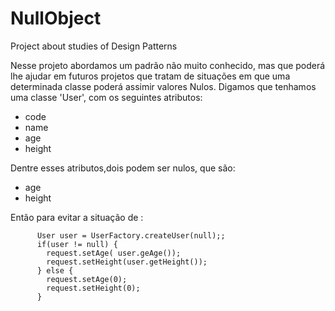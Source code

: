 # NullObject
Project about studies of Design Patterns

Nesse projeto abordamos um padrão não muito conhecido, mas que poderá lhe ajudar em futuros projetos que tratam de situações
em que uma determinada classe poderá assimir valores Nulos. Digamos que tenhamos uma classe 'User', com os seguintes 
atributos:

- code
- name
- age
- height

Dentre esses atributos,dois podem ser nulos, que são:

- age
- height

Então para evitar a situação de :

          User user = UserFactory.createUser(null);;
          if(user != null) {
            request.setAge( user.geAge());
            request.setHeight(user.getHeight());
          } else {
            request.setAge(0);
            request.setHeight(0);
          }
